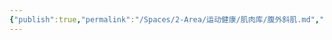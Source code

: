 ```yaml
---
{"publish":true,"permalink":"/Spaces/2-Area/运动健康/肌肉库/腹外斜肌.md","created":"2025-07-29T23:04:11.003+08:00","modified":"2025-07-29T23:04:11.005+08:00","cssclasses":""}
---
```


